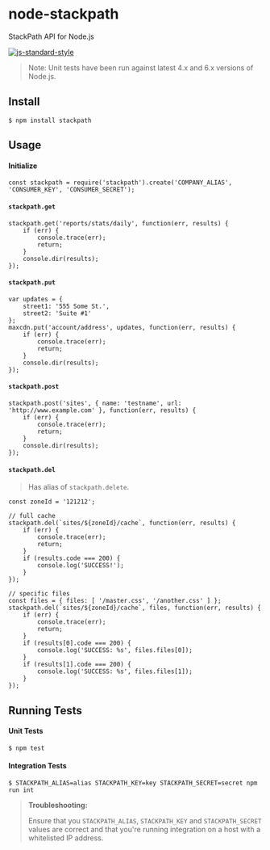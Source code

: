 # node-stackpath

StackPath API for Node.js

[![js-standard-style](https://img.shields.io/badge/code%20style-standard-brightgreen.svg)](http://standardjs.com)

> Note: Unit tests have been run against latest 4.x and 6.x versions of Node.js.

## Install

```
$ npm install stackpath
```

## Usage

#### Initialize

```
const stackpath = require('stackpath').create('COMPANY_ALIAS', 'CONSUMER_KEY', 'CONSUMER_SECRET');
```

#### `stackpath.get`

```
stackpath.get('reports/stats/daily', function(err, results) {
    if (err) {
        console.trace(err);
        return;
    }
    console.dir(results);
});
```

#### `stackpath.put`

```
var updates = {
    street1: '555 Some St.',
    street2: 'Suite #1'
};
maxcdn.put('account/address', updates, function(err, results) {
    if (err) {
        console.trace(err);
        return;
    }
    console.dir(results);
});
```

#### `stackpath.post`

```
stackpath.post('sites', { name: 'testname', url: 'http://www.example.com' }, function(err, results) {
    if (err) {
        console.trace(err);
        return;
    }
    console.dir(results);
});
```

#### `stackpath.del`

> Has alias of `stackpath.delete`.

```
const zoneId = '121212';

// full cache
stackpath.del(`sites/${zoneId}/cache`, function(err, results) {
    if (err) {
        console.trace(err);
        return;
    }
    if (results.code === 200) {
        console.log('SUCCESS!');
    }
});

// specific files
const files = { files: [ '/master.css', '/another.css' ] };
stackpath.del(`sites/${zoneId}/cache`, files, function(err, results) {
    if (err) {
        console.trace(err);
        return;
    }
    if (results[0].code === 200) {
        console.log('SUCCESS: %s', files.files[0]);
    }
    if (results[1].code === 200) {
        console.log('SUCCESS: %s', files.files[1]);
    }
});
```

## Running Tests

#### Unit Tests

```
$ npm test
```

#### Integration Tests

```
$ STACKPATH_ALIAS=alias STACKPATH_KEY=key STACKPATH_SECRET=secret npm run int
```

> **Troubleshooting:**
>
> Ensure that you `STACKPATH_ALIAS`, `STACKPATH_KEY` and `STACKPATH_SECRET` values are correct and that you're running integration on a host with a whitelisted IP address.

